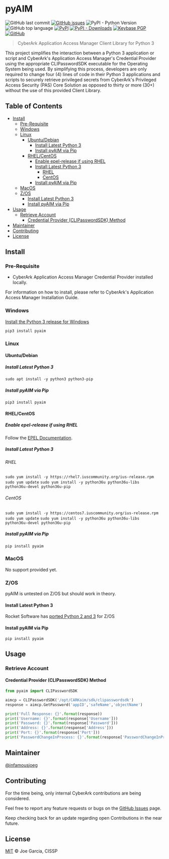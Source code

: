 # pyAIM <!-- OMIT IN TOC -->

![GitHub last commit](https://img.shields.io/github/last-commit/infamousjoeg/pyaim.svg) [![GitHub issues](https://img.shields.io/github/issues/infamousjoeg/pyaim.svg?color=blue)](https://github.com/infamousjoeg/pyaim/issues) ![PyPI - Python Version](https://img.shields.io/pypi/pyversions/pyaim.svg) ![GitHub top language](https://img.shields.io/github/languages/top/infamousjoeg/pyaim.svg?color=yellow)  [![PyPI](https://img.shields.io/pypi/v/pyaim.svg)](https://pypi.org/project/pyaim) [![PyPI - Downloads](https://img.shields.io/pypi/dm/pyaim.svg?color=blue)](https://pypi.org/project/pyaim) [![Keybase PGP](https://img.shields.io/keybase/pgp/infamousjoeg.svg)](https://keybase.io/infamousjoeg) [![GitHub](https://img.shields.io/github/license/infamousjoeg/pyaim.svg?color=blue)](LICENSE)

> CyberArk Application Access Manager Client Library for Python 3

This project simplifies the interaction between a Python 3 application or script and CyberArk's Application Access Manager's Credential Provider using the appropriate CLIPasswordSDK executable for the Operating System being used.  By simplifying this process, developers are only required to change four (4) lines of code in their Python 3 applications and scripts to securely retrieve privileged secrets from CyberArk's Privileged Access Security (PAS) Core Solution as opposed to thirty or more (30+) without the use of this provided Client Library.

## Table of Contents <!-- OMIT IN TOC -->

- [Install](#install)
  - [Pre-Requisite](#pre-requisite)
  - [Windows](#windows)
  - [Linux](#linux)
    - [Ubuntu/Debian](#ubuntudebian)
      - [Install Latest Python 3](#install-latest-python-3)
      - [Install pyAIM via Pip](#install-pyaim-via-pip)
    - [RHEL/CentOS](#rhelcentos)
      - [Enable epel-release if using RHEL](#enable-epel-release-if-using-rhel)
      - [Install Latest Python 3](#install-latest-python-3-1)
        - [RHEL](#rhel)
        - [CentOS](#centos)
      - [Install pyAIM via Pip](#install-pyaim-via-pip-1)
  - [MacOS](#macos)
  - [Z/OS](#zos)
    - [Install Latest Python 3](#install-latest-python-3-2)
    - [Install pyAIM via Pip](#install-pyaim-via-pip-2)
- [Usage](#usage)
  - [Retrieve Account](#retrieve-account)
    - [Credential Provider (CLIPasswordSDK) Method](#credential-provider-clipasswordsdk-method)
- [Maintainer](#maintainer)
- [Contributing](#contributing)
- [License](#license)

## Install

### Pre-Requisite

* CyberArk Application Access Manager Credential Provider installed locally.

For information on how to install, please refer to CyberArk's Application Access Manager Installation Guide.

### Windows

[Install the Python 3 release for Windows](https://www.python.org/downloads/windows/)

`pip3 install pyaim`

### Linux

#### Ubuntu/Debian

##### Install Latest Python 3

`sudo apt install -y python3 python3-pip`

##### Install pyAIM via Pip

`pip3 install pyaim`

#### RHEL/CentOS

##### Enable epel-release if using RHEL

Follow the [EPEL Documentation](https://fedoraproject.org/wiki/EPEL#How_can_I_use_these_extra_packages.3F).

##### Install Latest Python 3

###### RHEL

`sudo yum install -y https://rhel7.iuscommunity.org/ius-release.rpm`
`sudo yum update`
`sudo yum install -y python36u python36u-libs python36u-devel python36u-pip`

###### CentOS

`sudo yum install -y https://centos7.iuscommunity.org/ius-release.rpm`
`sudo yum update`
`sudo yum install -y python36u python36u-libs python36u-devel python36u-pip`

##### Install pyAIM via Pip

`pip install pyaim`

### MacOS

No support provided yet.

### Z/OS

pyAIM is untested on Z/OS but should work in theory.

#### Install Latest Python 3

Rocket Software has [ported Python 2 and 3](https://www.rocketsoftware.com/zos-open-source) for Z/OS

#### Install pyAIM via Pip

`pip install pyaim`

## Usage

### Retrieve Account

#### Credential Provider (CLIPasswordSDK) Method

```python
from pyaim import CLIPasswordSDK

aimcp = CLIPasswordSDK('/opt/CARKaim/sdk/clipasswordsdk')
response = aimcp.GetPassword('appID','safeName','objectName')

print('Full Response: {}'.format(response))
print('Username: {}'.format(response['Username']))
print('Password: {}'.format(response['Password']))
print('Address: {}'.format(response['Address']))
print('Port: {}'.format(response['Port']))
print('PasswordChangeInProcess: {}'.format(response['PasswordChangeInProcess']))
```

## Maintainer

[@infamousjoeg](https://github.com/infamousjoeg)

## Contributing

For the time being, only internal CyberArk contributions are being considered.

Feel free to report any feature requests or bugs on the [GitHub Issues](https://github.com/infamousjoeg/pyaim/issues) page.

Keep checking back for an update regarding open Contributions in the near future.

## License

[MIT](LICENSE) © Joe Garcia, CISSP
